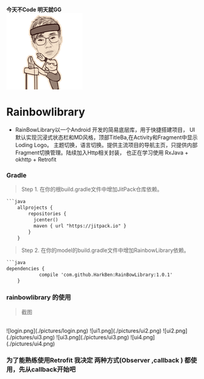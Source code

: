 **今天不Code 明天就GG**
  <br />
 ![try1.gif](./pictures/try1.gif)
# Rainbowlibrary
*   RainBowLibrary以一个Android 开发的简易底层库，用于快捷搭建项目，
    UI 默认实现沉浸式状态栏和MD风格，顶部TitleBa,在Activity和Fragment中显示Loding Logo。
    主题切换，语言切换。提供主流项目的导航主页，只提供内部Fragment切换管理。陆续加入Http相关封装，
    也正在学习使用 RxJava + okhttp + Retrofit

### Gradle
>
>    Step 1. 在你的根build.gradle文件中增加JitPack仓库依赖。
>    
    ```java
        allprojects {
            repositories {
              jcenter()
              maven { url "https://jitpack.io" }
            }
        }
>    
>   Step 2. 在你的model的build.gradle文件中增加RainbowLibrary依赖。
>
    ```java
    dependencies {
    	        compile 'com.github.HarkBen:RainBowLibrary:1.0.1'
    	}

### rainbowlibrary 的使用
>截图
<br />
   	![login.png](./pictures/login.png)  ![ui1.png](./pictures/ui2.png) ![ui2.png](./pictures/ui3.png) ![ui3.png](./pictures/ui3.png)  ![ui4.png](./pictures/ui4.png)   	

    	
### 为了能熟练使用Retrofit 我决定 两种方式(Observer ,callback ) 都使用，先从callback开始吧
    
   
   



